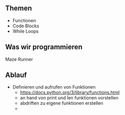 ## Themen 
* Functionen  
* Code Blocks  
* While Loops  

## Was wir programmieren
Maze Runner

## Ablauf
 * Definieren und aufrufen von Funktionen
   * https://docs.python.org/3/library/functions.html
   * an hand von print und len funktionen vorstellen
   * abdriften zu eigene funktionen erstellen
   * 
